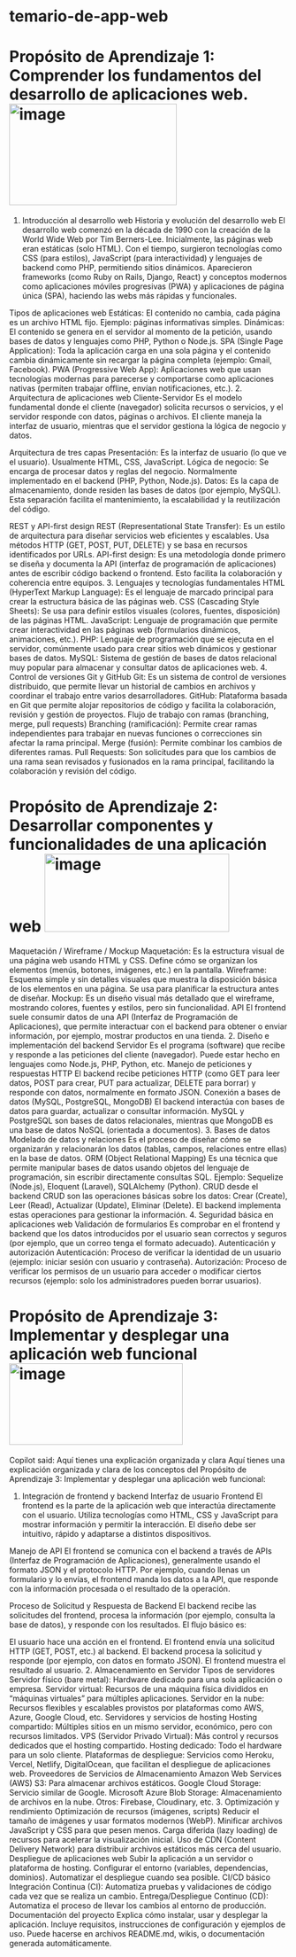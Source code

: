 # temario-de-app-web
# Propósito de Aprendizaje 1: Comprender los fundamentos del desarrollo de aplicaciones web.<img width="303" height="183" alt="image" src="https://github.com/user-attachments/assets/b3a504b5-377b-47bd-a872-452baf1c340d" />

1. Introducción al desarrollo web
Historia y evolución del desarrollo web
El desarrollo web comenzó en la década de 1990 con la creación de la World Wide Web por Tim Berners-Lee. Inicialmente, las páginas web eran estáticas (solo HTML). Con el tiempo, surgieron tecnologías como CSS (para estilos), JavaScript (para interactividad) y lenguajes de backend como PHP, permitiendo sitios dinámicos. Aparecieron frameworks (como Ruby on Rails, Django, React) y conceptos modernos como aplicaciones móviles progresivas (PWA) y aplicaciones de página única (SPA), haciendo las webs más rápidas y funcionales.

Tipos de aplicaciones web
Estáticas: El contenido no cambia, cada página es un archivo HTML fijo. Ejemplo: páginas informativas simples.
Dinámicas: El contenido se genera en el servidor al momento de la petición, usando bases de datos y lenguajes como PHP, Python o Node.js.
SPA (Single Page Application): Toda la aplicación carga en una sola página y el contenido cambia dinámicamente sin recargar la página completa (ejemplo: Gmail, Facebook).
PWA (Progressive Web App): Aplicaciones web que usan tecnologías modernas para parecerse y comportarse como aplicaciones nativas (permiten trabajar offline, envían notificaciones, etc.).
2. Arquitectura de aplicaciones web
Cliente-Servidor
Es el modelo fundamental donde el cliente (navegador) solicita recursos o servicios, y el servidor responde con datos, páginas o archivos. El cliente maneja la interfaz de usuario, mientras que el servidor gestiona la lógica de negocio y datos.

Arquitectura de tres capas
Presentación: Es la interfaz de usuario (lo que ve el usuario). Usualmente HTML, CSS, JavaScript.
Lógica de negocio: Se encarga de procesar datos y reglas del negocio. Normalmente implementado en el backend (PHP, Python, Node.js).
Datos: Es la capa de almacenamiento, donde residen las bases de datos (por ejemplo, MySQL).
Esta separación facilita el mantenimiento, la escalabilidad y la reutilización del código.

REST y API-first design
REST (Representational State Transfer): Es un estilo de arquitectura para diseñar servicios web eficientes y escalables. Usa métodos HTTP (GET, POST, PUT, DELETE) y se basa en recursos identificados por URLs.
API-first design: Es una metodología donde primero se diseña y documenta la API (interfaz de programación de aplicaciones) antes de escribir código backend o frontend. Esto facilita la colaboración y coherencia entre equipos.
3. Lenguajes y tecnologías fundamentales
HTML (HyperText Markup Language): Es el lenguaje de marcado principal para crear la estructura básica de las páginas web.
CSS (Cascading Style Sheets): Se usa para definir estilos visuales (colores, fuentes, disposición) de las páginas HTML.
JavaScript: Lenguaje de programación que permite crear interactividad en las páginas web (formularios dinámicos, animaciones, etc.).
PHP: Lenguaje de programación que se ejecuta en el servidor, comúnmente usado para crear sitios web dinámicos y gestionar bases de datos.
MySQL: Sistema de gestión de bases de datos relacional muy popular para almacenar y consultar datos de aplicaciones web.
4. Control de versiones
Git y GitHub
Git: Es un sistema de control de versiones distribuido, que permite llevar un historial de cambios en archivos y coordinar el trabajo entre varios desarrolladores.
GitHub: Plataforma basada en Git que permite alojar repositorios de código y facilita la colaboración, revisión y gestión de proyectos.
Flujo de trabajo con ramas (branching, merge, pull requests)
Branching (ramificación): Permite crear ramas independientes para trabajar en nuevas funciones o correcciones sin afectar la rama principal.
Merge (fusión): Permite combinar los cambios de diferentes ramas.
Pull Requests: Son solicitudes para que los cambios de una rama sean revisados y fusionados en la rama principal, facilitando la colaboración y revisión del código.

# Propósito de Aprendizaje 2: Desarrollar componentes y funcionalidades de una aplicación web <img width="334" height="141" alt="image" src="https://github.com/user-attachments/assets/dcffc61b-8433-4f01-ac5a-98771d152800" />

Maquetación / Wireframe / Mockup
Maquetación: Es la estructura visual de una página web usando HTML y CSS. Define cómo se organizan los elementos (menús, botones, imágenes, etc.) en la pantalla.
Wireframe: Esquema simple y sin detalles visuales que muestra la disposición básica de los elementos en una página. Se usa para planificar la estructura antes de diseñar.
Mockup: Es un diseño visual más detallado que el wireframe, mostrando colores, fuentes y estilos, pero sin funcionalidad.
API
El frontend suele consumir datos de una API (Interfaz de Programación de Aplicaciones), que permite interactuar con el backend para obtener o enviar información, por ejemplo, mostrar productos en una tienda.
2. Diseño e implementación del backend
Servidor
Es el programa (software) que recibe y responde a las peticiones del cliente (navegador). Puede estar hecho en lenguajes como Node.js, PHP, Python, etc.
Manejo de peticiones y respuestas HTTP
El backend recibe peticiones HTTP (como GET para leer datos, POST para crear, PUT para actualizar, DELETE para borrar) y responde con datos, normalmente en formato JSON.
Conexión a bases de datos (MySQL, PostgreSQL, MongoDB)
El backend interactúa con bases de datos para guardar, actualizar o consultar información. MySQL y PostgreSQL son bases de datos relacionales, mientras que MongoDB es una base de datos NoSQL (orientada a documentos).
3. Bases de datos
Modelado de datos y relaciones
Es el proceso de diseñar cómo se organizarán y relacionarán los datos (tablas, campos, relaciones entre ellas) en la base de datos.
ORM (Object Relational Mapping)
Es una técnica que permite manipular bases de datos usando objetos del lenguaje de programación, sin escribir directamente consultas SQL. Ejemplo: Sequelize (Node.js), Eloquent (Laravel), SQLAlchemy (Python).
CRUD desde el backend
CRUD son las operaciones básicas sobre los datos: Crear (Create), Leer (Read), Actualizar (Update), Eliminar (Delete). El backend implementa estas operaciones para gestionar la información.
4. Seguridad básica en aplicaciones web
Validación de formularios
Es comprobar en el frontend y backend que los datos introducidos por el usuario sean correctos y seguros (por ejemplo, que un correo tenga el formato adecuado).
Autenticación y autorización
Autenticación: Proceso de verificar la identidad de un usuario (ejemplo: iniciar sesión con usuario y contraseña).
Autorización: Proceso de verificar los permisos de un usuario para acceder o modificar ciertos recursos (ejemplo: solo los administradores pueden borrar usuarios).

# Propósito de Aprendizaje 3: Implementar y desplegar una aplicación web funcional <img width="314" height="147" alt="image" src="https://github.com/user-attachments/assets/a3a1023b-3b95-465f-b330-9d9cdd37e1a6" />

Copilot said: Aquí tienes una explicación organizada y clara
Aquí tienes una explicación organizada y clara de los conceptos del Propósito de Aprendizaje 3: Implementar y desplegar una aplicación web funcional:

1. Integración de frontend y backend
Interfaz de usuario Frontend
El frontend es la parte de la aplicación web que interactúa directamente con el usuario. Utiliza tecnologías como HTML, CSS y JavaScript para mostrar información y permitir la interacción. El diseño debe ser intuitivo, rápido y adaptarse a distintos dispositivos.

Manejo de API
El frontend se comunica con el backend a través de APIs (Interfaz de Programación de Aplicaciones), generalmente usando el formato JSON y el protocolo HTTP. Por ejemplo, cuando llenas un formulario y lo envías, el frontend manda los datos a la API, que responde con la información procesada o el resultado de la operación.

Proceso de Solicitud y Respuesta de Backend
El backend recibe las solicitudes del frontend, procesa la información (por ejemplo, consulta la base de datos), y responde con los resultados. El flujo básico es:

El usuario hace una acción en el frontend.
El frontend envía una solicitud HTTP (GET, POST, etc.) al backend.
El backend procesa la solicitud y responde (por ejemplo, con datos en formato JSON).
El frontend muestra el resultado al usuario.
2. Almacenamiento en Servidor
Tipos de servidores
Servidor físico (bare metal): Hardware dedicado para una sola aplicación o empresa.
Servidor virtual: Recursos de una máquina física divididos en “máquinas virtuales” para múltiples aplicaciones.
Servidor en la nube: Recursos flexibles y escalables provistos por plataformas como AWS, Azure, Google Cloud, etc.
Servidores y servicios de hosting
Hosting compartido: Múltiples sitios en un mismo servidor, económico, pero con recursos limitados.
VPS (Servidor Privado Virtual): Más control y recursos dedicados que el hosting compartido.
Hosting dedicado: Todo el hardware para un solo cliente.
Plataformas de despliegue: Servicios como Heroku, Vercel, Netlify, DigitalOcean, que facilitan el despliegue de aplicaciones web.
Proveedores de Servicios de Almacenamiento
Amazon Web Services (AWS) S3: Para almacenar archivos estáticos.
Google Cloud Storage: Servicio similar de Google.
Microsoft Azure Blob Storage: Almacenamiento de archivos en la nube.
Otros: Firebase, Cloudinary, etc.
3. Optimización y rendimiento
Optimización de recursos (imágenes, scripts)
Reducir el tamaño de imágenes y usar formatos modernos (WebP).
Minificar archivos JavaScript y CSS para que pesen menos.
Carga diferida (lazy loading) de recursos para acelerar la visualización inicial.
Uso de CDN (Content Delivery Network) para distribuir archivos estáticos más cerca del usuario.
Despliegue de aplicaciones web
Subir la aplicación a un servidor o plataforma de hosting.
Configurar el entorno (variables, dependencias, dominios).
Automatizar el despliegue cuando sea posible.
CI/CD básico
Integración Continua (CI): Automatiza pruebas y validaciones de código cada vez que se realiza un cambio.
Entrega/Despliegue Continuo (CD): Automatiza el proceso de llevar los cambios al entorno de producción.
Documentación del proyecto
Explica cómo instalar, usar y desplegar la aplicación.
Incluye requisitos, instrucciones de configuración y ejemplos de uso.
Puede hacerse en archivos README.md, wikis, o documentación generada automáticamente.
